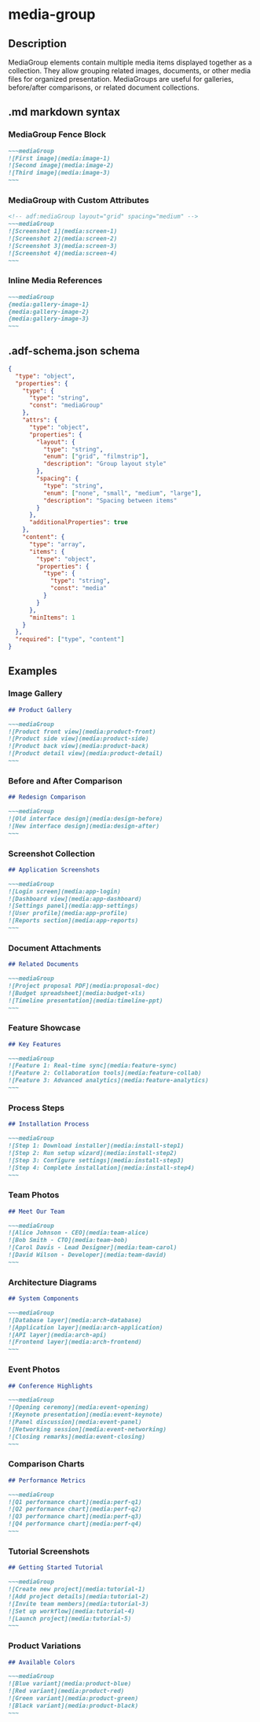 # media-group

## Description

MediaGroup elements contain multiple media items displayed together as a collection. They allow grouping related images, documents, or other media files for organized presentation. MediaGroups are useful for galleries, before/after comparisons, or related document collections.

## .md markdown syntax

### MediaGroup Fence Block
```markdown
~~~mediaGroup
![First image](media:image-1)
![Second image](media:image-2)
![Third image](media:image-3)
~~~
```

### MediaGroup with Custom Attributes
```markdown
<!-- adf:mediaGroup layout="grid" spacing="medium" -->
~~~mediaGroup
![Screenshot 1](media:screen-1)
![Screenshot 2](media:screen-2)
![Screenshot 3](media:screen-3)
![Screenshot 4](media:screen-4)
~~~
```

### Inline Media References
```markdown
~~~mediaGroup
{media:gallery-image-1}
{media:gallery-image-2}
{media:gallery-image-3}
~~~
```

## .adf-schema.json schema

```json
{
  "type": "object",
  "properties": {
    "type": {
      "type": "string",
      "const": "mediaGroup"
    },
    "attrs": {
      "type": "object",
      "properties": {
        "layout": {
          "type": "string",
          "enum": ["grid", "filmstrip"],
          "description": "Group layout style"
        },
        "spacing": {
          "type": "string",
          "enum": ["none", "small", "medium", "large"],
          "description": "Spacing between items"
        }
      },
      "additionalProperties": true
    },
    "content": {
      "type": "array",
      "items": {
        "type": "object",
        "properties": {
          "type": {
            "type": "string",
            "const": "media"
          }
        }
      },
      "minItems": 1
    }
  },
  "required": ["type", "content"]
}
```

## Examples

### Image Gallery
```markdown
## Product Gallery

~~~mediaGroup
![Product front view](media:product-front)
![Product side view](media:product-side)  
![Product back view](media:product-back)
![Product detail view](media:product-detail)
~~~
```

### Before and After Comparison
```markdown
## Redesign Comparison

~~~mediaGroup
![Old interface design](media:design-before)
![New interface design](media:design-after)
~~~
```

### Screenshot Collection
```markdown
## Application Screenshots

~~~mediaGroup
![Login screen](media:app-login)
![Dashboard view](media:app-dashboard)
![Settings panel](media:app-settings)
![User profile](media:app-profile)
![Reports section](media:app-reports)
~~~
```

### Document Attachments
```markdown
## Related Documents

~~~mediaGroup
![Project proposal PDF](media:proposal-doc)
![Budget spreadsheet](media:budget-xls)
![Timeline presentation](media:timeline-ppt)
~~~
```

### Feature Showcase
```markdown
## Key Features

~~~mediaGroup
![Feature 1: Real-time sync](media:feature-sync)
![Feature 2: Collaboration tools](media:feature-collab)
![Feature 3: Advanced analytics](media:feature-analytics)
~~~
```

### Process Steps
```markdown
## Installation Process

~~~mediaGroup
![Step 1: Download installer](media:install-step1)
![Step 2: Run setup wizard](media:install-step2)
![Step 3: Configure settings](media:install-step3)
![Step 4: Complete installation](media:install-step4)
~~~
```

### Team Photos
```markdown
## Meet Our Team

~~~mediaGroup
![Alice Johnson - CEO](media:team-alice)
![Bob Smith - CTO](media:team-bob)
![Carol Davis - Lead Designer](media:team-carol)
![David Wilson - Developer](media:team-david)
~~~
```

### Architecture Diagrams
```markdown
## System Components

~~~mediaGroup
![Database layer](media:arch-database)
![Application layer](media:arch-application)
![API layer](media:arch-api)
![Frontend layer](media:arch-frontend)
~~~
```

### Event Photos
```markdown
## Conference Highlights

~~~mediaGroup
![Opening ceremony](media:event-opening)
![Keynote presentation](media:event-keynote)
![Panel discussion](media:event-panel)
![Networking session](media:event-networking)
![Closing remarks](media:event-closing)
~~~
```

### Comparison Charts
```markdown
## Performance Metrics

~~~mediaGroup
![Q1 performance chart](media:perf-q1)
![Q2 performance chart](media:perf-q2)
![Q3 performance chart](media:perf-q3)
![Q4 performance chart](media:perf-q4)
~~~
```

### Tutorial Screenshots
```markdown
## Getting Started Tutorial

~~~mediaGroup
![Create new project](media:tutorial-1)
![Add project details](media:tutorial-2)
![Invite team members](media:tutorial-3)
![Set up workflow](media:tutorial-4)
![Launch project](media:tutorial-5)
~~~
```

### Product Variations
```markdown
## Available Colors

~~~mediaGroup
![Blue variant](media:product-blue)
![Red variant](media:product-red)
![Green variant](media:product-green)
![Black variant](media:product-black)
~~~
```